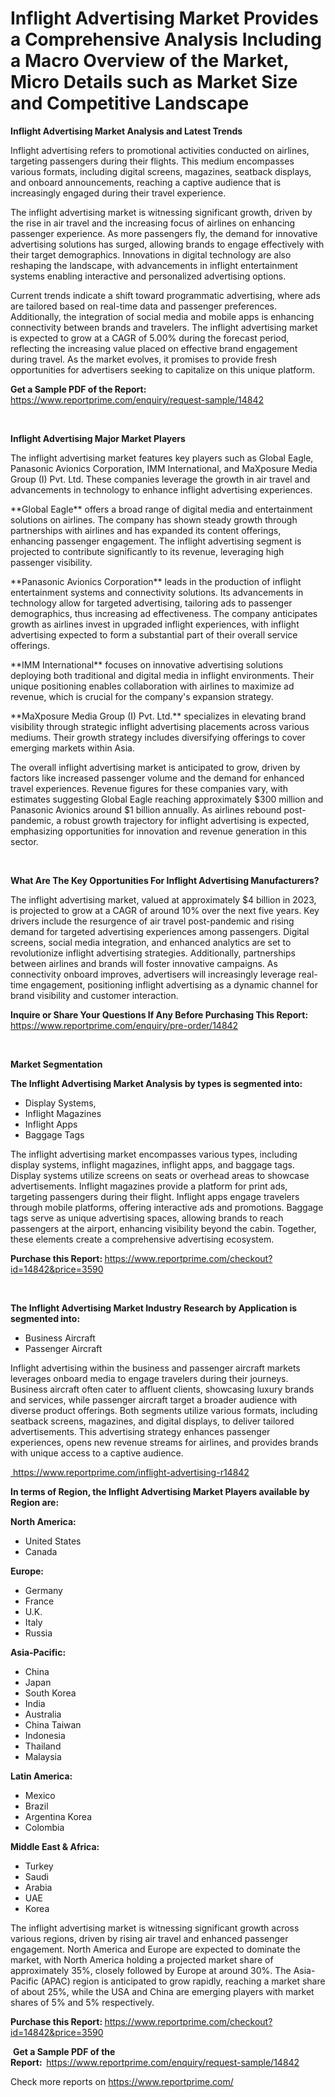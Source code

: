 <p><h1>Inflight Advertising Market Provides a Comprehensive Analysis Including a Macro Overview of the Market, Micro Details such as Market Size and Competitive Landscape</h1></p><p><strong>Inflight Advertising Market Analysis and Latest Trends</strong></p>
<p><p>Inflight advertising refers to promotional activities conducted on airlines, targeting passengers during their flights. This medium encompasses various formats, including digital screens, magazines, seatback displays, and onboard announcements, reaching a captive audience that is increasingly engaged during their travel experience. </p><p>The inflight advertising market is witnessing significant growth, driven by the rise in air travel and the increasing focus of airlines on enhancing passenger experience. As more passengers fly, the demand for innovative advertising solutions has surged, allowing brands to engage effectively with their target demographics. Innovations in digital technology are also reshaping the landscape, with advancements in inflight entertainment systems enabling interactive and personalized advertising options.</p><p>Current trends indicate a shift toward programmatic advertising, where ads are tailored based on real-time data and passenger preferences. Additionally, the integration of social media and mobile apps is enhancing connectivity between brands and travelers. The inflight advertising market is expected to grow at a CAGR of 5.00% during the forecast period, reflecting the increasing value placed on effective brand engagement during travel. As the market evolves, it promises to provide fresh opportunities for advertisers seeking to capitalize on this unique platform.</p></p>
<p><strong>Get a Sample PDF of the Report:&nbsp;</strong> <a href="https://www.reportprime.com/enquiry/request-sample/14842?utm_campaign=2314&utm_medium=2&utm_source=Github&utm_content=ia&utm_term=20032025&utm_id=inflight-advertising">https://www.reportprime.com/enquiry/request-sample/14842</a></p>
<p>&nbsp;</p>
<p><strong>Inflight Advertising Major Market Players</strong></p>
<p><p>The inflight advertising market features key players such as Global Eagle, Panasonic Avionics Corporation, IMM International, and MaXposure Media Group (I) Pvt. Ltd. These companies leverage the growth in air travel and advancements in technology to enhance inflight advertising experiences.</p><p>**Global Eagle** offers a broad range of digital media and entertainment solutions on airlines. The company has shown steady growth through partnerships with airlines and has expanded its content offerings, enhancing passenger engagement. The inflight advertising segment is projected to contribute significantly to its revenue, leveraging high passenger visibility.</p><p>**Panasonic Avionics Corporation** leads in the production of inflight entertainment systems and connectivity solutions. Its advancements in technology allow for targeted advertising, tailoring ads to passenger demographics, thus increasing ad effectiveness. The company anticipates growth as airlines invest in upgraded inflight experiences, with inflight advertising expected to form a substantial part of their overall service offerings.</p><p>**IMM International** focuses on innovative advertising solutions deploying both traditional and digital media in inflight environments. Their unique positioning enables collaboration with airlines to maximize ad revenue, which is crucial for the company's expansion strategy.</p><p>**MaXposure Media Group (I) Pvt. Ltd.** specializes in elevating brand visibility through strategic inflight advertising placements across various mediums. Their growth strategy includes diversifying offerings to cover emerging markets within Asia.</p><p>The overall inflight advertising market is anticipated to grow, driven by factors like increased passenger volume and the demand for enhanced travel experiences. Revenue figures for these companies vary, with estimates suggesting Global Eagle reaching approximately $300 million and Panasonic Avionics around $1 billion annually. As airlines rebound post-pandemic, a robust growth trajectory for inflight advertising is expected, emphasizing opportunities for innovation and revenue generation in this sector.</p></p>
<p>&nbsp;</p>
<p><strong>What Are The Key Opportunities For Inflight Advertising Manufacturers?</strong></p>
<p><p>The inflight advertising market, valued at approximately $4 billion in 2023, is projected to grow at a CAGR of around 10% over the next five years. Key drivers include the resurgence of air travel post-pandemic and rising demand for targeted advertising experiences among passengers. Digital screens, social media integration, and enhanced analytics are set to revolutionize inflight advertising strategies. Additionally, partnerships between airlines and brands will foster innovative campaigns. As connectivity onboard improves, advertisers will increasingly leverage real-time engagement, positioning inflight advertising as a dynamic channel for brand visibility and customer interaction.</p></p>
<p><strong>Inquire or Share Your Questions If Any Before Purchasing This Report:</strong> <a href="https://www.reportprime.com/enquiry/pre-order/14842?utm_campaign=2314&utm_medium=2&utm_source=Github&utm_content=ia&utm_term=20032025&utm_id=inflight-advertising">https://www.reportprime.com/enquiry/pre-order/14842</a></p>
<p>&nbsp;</p>
<p><strong>Market Segmentation</strong></p>
<p><strong>The Inflight Advertising Market Analysis by types is segmented into:</strong></p>
<p><ul><li>Display Systems,</li><li>Inflight Magazines</li><li>Inflight Apps</li><li>Baggage Tags</li></ul></p>
<p><p>The inflight advertising market encompasses various types, including display systems, inflight magazines, inflight apps, and baggage tags. Display systems utilize screens on seats or overhead areas to showcase advertisements. Inflight magazines provide a platform for print ads, targeting passengers during their flight. Inflight apps engage travelers through mobile platforms, offering interactive ads and promotions. Baggage tags serve as unique advertising spaces, allowing brands to reach passengers at the airport, enhancing visibility beyond the cabin. Together, these elements create a comprehensive advertising ecosystem.</p></p>
<p><strong>Purchase this Report:&nbsp;</strong><a href="https://www.reportprime.com/checkout?id=14842&price=3590&utm_campaign=2314&utm_medium=2&utm_source=Github&utm_content=ia&utm_term=20032025&utm_id=inflight-advertising">https://www.reportprime.com/checkout?id=14842&price=3590</a></p>
<p>&nbsp;</p>
<p><strong>The Inflight Advertising Market Industry Research by Application is segmented into:</strong></p>
<p><ul><li>Business Aircraft</li><li>Passenger Aircraft</li></ul></p>
<p><p>Inflight advertising within the business and passenger aircraft markets leverages onboard media to engage travelers during their journeys. Business aircraft often cater to affluent clients, showcasing luxury brands and services, while passenger aircraft target a broader audience with diverse product offerings. Both segments utilize various formats, including seatback screens, magazines, and digital displays, to deliver tailored advertisements. This advertising strategy enhances passenger experiences, opens new revenue streams for airlines, and provides brands with unique access to a captive audience.</p></p>
<p><a href="https://www.reportprime.com/inflight-advertising-r14842?utm_campaign=2314&utm_medium=2&utm_source=Github&utm_content=ia&utm_term=20032025&utm_id=inflight-advertising">&nbsp;https://www.reportprime.com/inflight-advertising-r14842</a></p>
<p><strong>In terms of Region, the Inflight Advertising Market Players available by Region are:</strong></p>
<p>
    <p> <strong> North America: </strong>
        <ul>
            <li>United States</li>
            <li>Canada</li>
        </ul>
        </p> 
    <p> <strong> Europe: </strong>
        <ul>
            <li>Germany</li>
            <li>France</li>
            <li>U.K.</li>
            <li>Italy</li>
            <li>Russia</li>
        </ul>
        </p> 
    <p> <strong> Asia-Pacific: </strong>
        <ul>
            <li>China</li>
            <li>Japan</li>
            <li>South Korea</li>
            <li>India</li>
            <li>Australia</li>
            <li>China Taiwan</li>
            <li>Indonesia</li>
            <li>Thailand</li>
            <li>Malaysia</li>
        </ul>
        </p> 
    <p> <strong> Latin America: </strong>
        <ul>
            <li>Mexico</li>
            <li>Brazil</li>
            <li>Argentina Korea</li>
            <li>Colombia</li>
        </ul>
        </p> 
    <p> <strong> Middle East & Africa: </strong>
        <ul>
            <li>Turkey</li>
            <li>Saudi</li>
            <li>Arabia</li>
            <li>UAE</li>
            <li>Korea</li>
        </ul>
    </p>
    </p>
<p><p>The inflight advertising market is witnessing significant growth across various regions, driven by rising air travel and enhanced passenger engagement. North America and Europe are expected to dominate the market, with North America holding a projected market share of approximately 35%, closely followed by Europe at around 30%. The Asia-Pacific (APAC) region is anticipated to grow rapidly, reaching a market share of about 25%, while the USA and China are emerging players with market shares of 5% and 5% respectively.</p></p>
<p><strong>Purchase this Report: </strong><a href="https://www.reportprime.com/checkout?id=14842&price=3590&utm_campaign=2314&utm_medium=2&utm_source=Github&utm_content=ia&utm_term=20032025&utm_id=inflight-advertising">https://www.reportprime.com/checkout?id=14842&price=3590</a></p>
<p>&nbsp;<strong>Get a Sample PDF of the Report:&nbsp;&nbsp;</strong><a href="https://www.reportprime.com/enquiry/request-sample/14842?utm_campaign=2314&utm_medium=2&utm_source=Github&utm_content=ia&utm_term=20032025&utm_id=inflight-advertising">https://www.reportprime.com/enquiry/request-sample/14842</a></p>
<p><strong></strong></p>
<p>Check more reports on <a href="https://www.reportprime.com/?utm_campaign=2314&utm_medium=2&utm_source=Github&utm_content=ia&utm_term=20032025&utm_id=inflight-advertising">https://www.reportprime.com/</a></p>